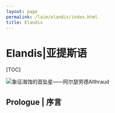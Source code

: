 ```yaml
---
layout: page
permalink: /laim/elandis/index.html
title: Elandis
---
```


# Elandis|亚提斯语

[TOC]

![象征海蚀的首坠星——阿尔瑟劳德Althraud](https://kinnuch.github.io/laim/elandis.assets/Althraud.jpg)

## Prologue | 序言

